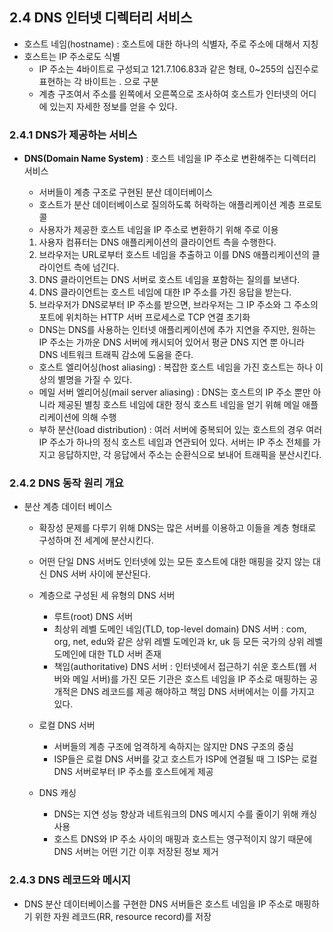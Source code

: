 ## 2.4 DNS 인터넷 디렉터리 서비스

* 호스트 네임(hostname) : 호스트에 대한 하나의 식별자, 주로 주소에 대해서 지칭
* 호스트는 IP 주소로도 식별
  * IP 주소는 4바이트로 구성되고 121.7.106.83과 같은 형태, 0~255의 십진수로 표현하는 각 바이트는 . 으로 구분
  * 계층 구조여서 주소를 왼쪽에서 오른쪽으로 조사하여 호스트가 인터넷의 어디에 있는지 자세한 정보를 얻을 수 있다.

### 2.4.1 DNS가 제공하는 서비스

* **DNS(Domain Name System)** : 호스트 네임을 IP 주소로 변환해주는 디렉터리 서비스

  * 서버들이 계층 구조로 구현된 분산 데이터베이스
  * 호스트가 분산 데이터베이스로 질의하도록 허락하는 애플리케이션 계층 프로토콜
  * 사용자가 제공한 호스트 네임을 IP 주소로 변환하기 위해 주로 이용

  1. 사용자 컴퓨터는 DNS 애플리케이션의 클라이언트 측을 수행한다.
  2. 브라우저는 URL로부터 호스트 네임을 추출하고 이를 DNS 애플리케이션의 클라이언트 측에 넘긴다.
  3. DNS 클라이언트는 DNS 서버로 호스트 네임을 포함하는 질의를 보낸다.
  4. DNS 클라이언트는 호스트 네임에 대한 IP 주소를 가진 응답을 받는다.
  5. 브라우저가 DNS로부터 IP 주소를 받으면, 브라우저는 그 IP 주소와 그 주소의 포트에 위치하는 HTTP 서버 프로세스로 TCP 연결 초기화

  * DNS는 DNS를 사용하는 인터넷 애플리케이션에 추가 지연을 주지만, 원하는 IP 주소는 가까운 DNS 서버에 캐시되어 있어서 평균 DNS 지연 뿐 아니라 DNS 네트워크 트래픽 감소에 도움을 준다.
  * 호스트 엘리어싱(host aliasing) : 복잡한 호스트 네임을 가진 호스트는 하나 이상의 별명을 가질 수 있다. 
  * 메일 서버 엘리어싱(mail server aliasing) : DNS는 호스트의 IP 주소 뿐만 아니라 제공된 별칭 호스트 네임에 대한 정식 호스트 네임을 얻기 위해 메일 애플리케이션에 의해 수행
  * 부하 분산(load distribution) : 여러 서버에 중복되어 있는 호스트의 경우 여러 IP 주소가 하나의 정식 호스트 네임과 연관되어 있다. 서버는 IP 주소 전체를 가지고 응답하지만, 각 응답에서 주소는 순환식으로 보내어 트래픽을 분산시킨다.

### 2.4.2 DNS 동작 원리 개요

* 분산 계층 데이터 베이스

  * 확장성 문제를 다루기 위해 DNS는 많은 서버를 이용하고 이들을 계층 형태로 구성하며 전 세계에 분산시킨다.

  * 어떤 단일 DNS 서버도 인터넷에 있는 모든 호스트에 대한 매핑을 갖지 않는 대신 DNS 서버 사이에 분산된다.

  * 계층으로 구성된 세 유형의 DNS 서버

    *   루트(root) DNS 서버
    *   최상위 레벨 도메인 네임(TLD, top-level domain) DNS 서버 : com, org, net, edu와 같은 상위 레벨 도메인과 kr, uk 등 모든 국가의 상위 레벨 도메인에 대한 TLD 서버 존재
    *   책임(authoritative) DNS 서버 : 인터넷에서 접근하기 쉬운 호스트(웹 서버와 메일 서버)를 가진 모든 기관은 호스트 네임을 IP 주소로 매핑하는 공개적은 DNS 레코드를 제공 해야하고 책임 DNS 서버에서는 이를 가지고 있다.

  * 로컬 DNS 서버

    *   서버들의 계층 구조에 엄격하게 속하지는 않지만 DNS 구조의 중심
    *   ISP들은 로컬 DNS 서버를 갖고 호스트가 ISP에 연결될 때 그 ISP는 로컬 DNS 서버로부터 IP 주소를 호스트에게 제공

  * DNS 캐싱

    *   DNS는 지연 성능 향상과 네트워크의 DNS 메시지 수를 줄이기 위해 캐싱 사용
    *   호스트 DNS와 IP 주소 사이의 매핑과 호스트는 영구적이지 않기 때문에 DNS 서버는 어떤 기간 이후 저장된 정보 제거

### 2.4.3 DNS 레코드와 메시지

* DNS 분산 데이터베이스를 구현한 DNS 서버들은 호스트 네임을 IP 주소로 매핑하기 위한 자원 레코드(RR, resource record)를 저장

